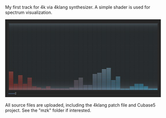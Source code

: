 My first track for 4k via 4klang synthesizer. A simple shader is used for spectrum visualization.

![screenshot](https://github.com/atyuwen/aegis4k/raw/master/snap.png)

All source files are uploaded, including the 4klang patch file and Cubase5 project. See the "mzk" folder if interested.
